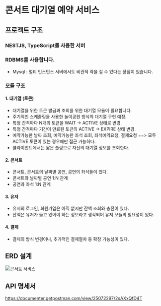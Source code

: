 # 콘서트 대기열 예약 서비스
## 프로젝트 구조
### NESTJS, TypeScript를 사용한 서버
### RDBMS를 사용합니다.
+ Mysql : 멀티 인스턴스 서버에서도 비관적 락을 걸 수 있다는 장점이 있습니다.
### 모듈 구조
#### 1. 대기열 (토큰)
+ 대기열을 위한 토큰 발급과 조회를 위한 대기열 모듈이 필요합니다.
+ 주기적인 스케줄링을 사용한 놀이공원 방식의 대기열 구현 예정.
+ 특정 간격마다 N개의 토큰을 WAIT -> ACTIVE 상태로 변경.
+ 특정 간격마다 기간이 만료된 토큰의 ACTIVE -> EXPIRE 상태 변경.
+ 예약가능한 날짜 조회, 예약가능한 좌석 조회, 좌석예약요청, 결제요청 ==> 모두 ACTIVE 토큰이 있는 경우에만 접근 가능하다.
+ 클라이언트에서는 짧은 폴링으로 자신의 대기열 정보를 조회한다.
#### 2. 콘서트
+ 콘서트, 콘서트의 날짜별 공연, 공연의 좌석들이 있다.
+ 콘서트와 날짜별 공연 1:N 관계
+ 공연과 좌석 1:N 관계
#### 3. 유저
+ 유저의 로그인, 회원가입은 아직 없지만 잔액 조회와 충전이 있다.
+ 잔액은 유저가 들고 있어야 하는 정보라고 생각되어 유저 모듈의 필요성이 있다.
#### 4. 결제
+ 결제의 방식 변경이나, 추가적인 결제절차 등 확장 가능성이 있다.


## ERD 설계
![콘서트 서비스](https://github.com/user-attachments/assets/b1afd641-41d2-406a-8f15-824ff7d8d726)

## API 명세서
<https://documenter.getpostman.com/view/25072297/2sAXxQfD4T>


